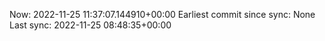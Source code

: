 Now: 2022-11-25 11:37:07.144910+00:00 Earliest commit since sync: None Last sync: 2022-11-25 08:48:35+00:00
